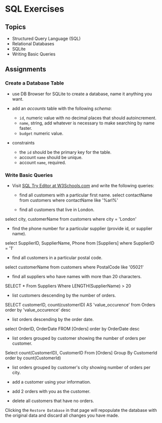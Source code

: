 # SQL Exercises

## Topics

- Structured Query Language (SQL)
- Relational Databases
- SQLite
- Writing Basic Queries

## Assignments

### Create a Database Table

- use DB Browser for SQLite to create a database, name it anything you want.
- add an _accounts_ table with the following _schema_:

  - `id`, numeric value with no decimal places that should autoincrement.
  - `name`, string, add whatever is necessary to make searching by name faster.
  - `budget` numeric value.

- constraints
  - the `id` should be the primary key for the table.
  - account `name` should be unique.
  - account `name`, required.

### Write Basic Queries

- Visit [SQL Try Editor at W3Schools.com](https://www.w3schools.com/Sql/tryit.asp?filename=trysql_select_top) and write the following queries:
  - find all customers with a particular first name.
select contactName
from customers
where contactName like '%arl%'
  
  - find all customers that live in London.
  
select city, customerName 
from customers
where city = 'London'
  
  - find the phone number for a particular supplier (provide id, or supplier name).
  
select SupplierID, SupplierName, Phone
from [Suppliers]
where SupplierID = '1'
  
  - find all customers in a particular postal code.
  
select customerName
from customers
where PostalCode like '05021'
  
  - find all suppliers who have names with more than 20 characters.
  
SELECT * From Suppliers
Where LENGTH(SupplierName) > 20
  
  - list customers descending by the number of orders.
  
SELECT customerID, count(customerID) AS 'value_occurence'
from Orders
order by 'value_occurence' desc
 
  - list orders descending by the order date.
  
select OrderID, OrderDate
FROM [Orders]
order by OrderDate desc
  
  - list orders grouped by customer showing the number of orders per customer.
  
Select count(CustomerID), CustomerID From [Orders]
Group By CustomerId order by count(CustomerId)

  - list orders grouped by customer's city showing number of orders per city.
    
  - add a customer using your information.

  - add 2 orders with you as the customer.
  
  - delete all customers that have no orders.

Clicking the `Restore Database` in that page will repopulate the database with the original data and discard all changes you have made.
